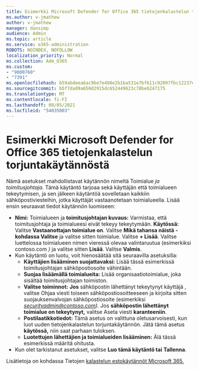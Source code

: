 ```yaml
---
title: Esimerkki Microsoft Defender for Office 365 tietojenkalastelun torjuntakäytännöstä
ms.author: v-jmathew
author: v-jmathew
manager: dansimp
audience: Admin
ms.topic: article
ms.service: o365-administration
ROBOTS: NOINDEX, NOFOLLOW
localization_priority: Normal
ms.collection: Adm_O365
ms.custom:
- "9000760"
- "7391"
ms.openlocfilehash: b59abdeea6ac9be7e498e2b1ba531e7bf611c92097fbc12237e78364dae84f35
ms.sourcegitcommit: b5f7da89a650d2915dc652449623c78be6247175
ms.translationtype: MT
ms.contentlocale: fi-FI
ms.lasthandoff: 08/05/2021
ms.locfileid: "54035003"
---
```

# <a name="example-microsoft-defender-for-office-365-anti-phishing-policy"></a>Esimerkki Microsoft Defender for Office 365 tietojenkalastelun torjuntakäytännöstä

Nämä asetukset mahdollistavat käytännön nimeltä Toimialue *ja toimitusjohtaja.* Tämä käytäntö tarjoaa sekä käyttäjän että toimialueen tekeytymisen, ja sen jälkeen käytäntöä sovelletaan kaikkiin sähköpostiviesteihin, jotka käyttäjät vastaanotetaan toimialueella. Lisää ensin seuraavat tiedot käytännön luomiseen:

- **Nimi:** Toimialueen ja **toimitusjohtajan kuvaus:** Varmistaa, että toimitusjohtaja ja toimialueesi eivät tekeyy tekeytymään.
  **Käytössä:** Valitse **Vastaanottajan toimialue on**. Valitse **Mikä tahansa näistä** **-kohdassa Valitse** ja valitse sitten toimialue. Valitse **+ Lisää**. Valitse luettelossa toimialueen nimen vieressä olevaa valintaruutua (esimerkiksi contoso.com *)* ja valitse sitten **Lisää**. Valitse **Valmis**.
- Kun käytäntö on luotu, voit hienosäätää sitä seuraavilla asetuksilla:
  - **Käyttäjien lisääminen suojattavaksi:** Lisää tässä esimerkissä toimitusjohtajan sähköpostiosoite vähintään.
  - **Suojaa lisäämällä toimialueita:** Lisää organisaatiotoimialue, joka sisältää toimitusjohtajan toimiston.
  - **Valitse toiminnot:** **Jos** sähköpostin lähettänyt tekeytynyt käyttäjä , valitse Ohjaa viesti toiseen sähköpostiosoitteeseen ja kirjoita sitten suojauksenvalvojan sähköpostiosoite (esimerkiksi *securityadmin@contoso.com).* Jos **sähköpostin lähettänyt toimialue on tekeytynyt,** valitse Aseta viesti **karanteeniin**.
  - **Postilaatikkotiedot:** Tämä asetus on valittuna oletusarvoisesti, kun luot uuden tietojenkalastelun torjuntakäytännön. Jätä tämä asetus **käytössä,** niin saat parhaan tuloksen.
  - **Luotettujen lähettäjien ja toimialueiden lisääminen:** Älä tässä esimerkissä määritä ohitusta.
- Kun olet tarkistanut asetukset, valitse **Luo tämä käytäntö tai** **Tallenna**.

Lisätietoja on kohdassa Tietojen [kalastelun estokäytännöt Microsoft 365.](https://go.microsoft.com/fwlink/?linkid=2092235)
